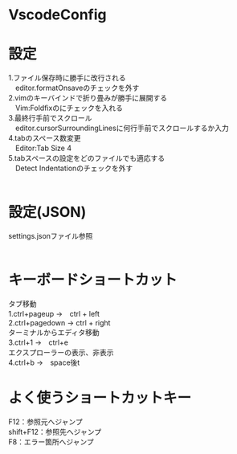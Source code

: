 # VscodeConfig<br>

# 設定<br>
1.ファイル保存時に勝手に改行される<br>
　editor.formatOnsaveのチェックを外す<br>
2.vimのキーバインドで折り畳みが勝手に展開する<br>
　Vim:Foldfixのにチェックを入れる<br>
3.最終行手前でスクロール<br>
　editor.cursorSurroundingLinesに何行手前でスクロールするか入力<br>
4.tabのスペース数変更<br>
　Editor:Tab Size 4<br>
5.tabスペースの設定をどのファイルでも適応する<br>
　Detect Indentationのチェックを外す<br>
<br>
# 設定(JSON)<br>
settings.jsonファイル参照<br>
<br>
# キーボードショートカット<br>
タブ移動<br>
1.ctrl+pageup →　ctrl + left<br>
2.ctrl+pagedown → ctrl + right<br>
ターミナルからエディタ移動<br>
3.ctrl+1 →　ctrl+e<br>
エクスプローラーの表示、非表示<br>
4.ctrl+b →　space後t<br>

# よく使うショートカットキー<br>
F12：参照元へジャンプ<br>
shift+F12：参照先へジャンプ<br>
F8：エラー箇所へジャンプ<br>
